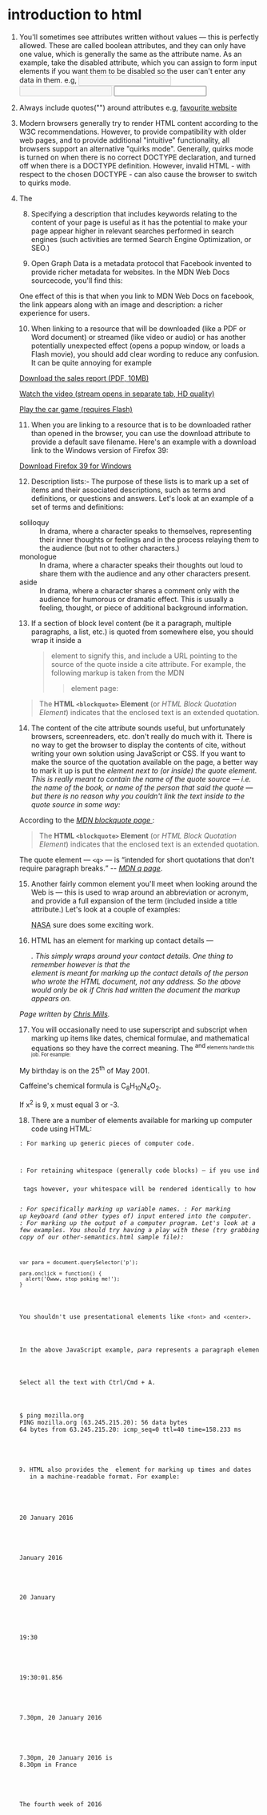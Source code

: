 # introduction to html

1. You'll sometimes see attributes written without values — this is perfectly allowed. These are called boolean attributes, and they can only have one value, which is generally the same as the attribute name. As an example, take the disabled attribute, which you can assign to form input elements if you want them to be disabled so the user can't enter any data in them.
e.g, 
    <input type="text" disabled="disabled">
    <input type="text" disabled>
    <input type="text">
    
2. Always include quotes("") around attributes
e.g,
    <a href="https://www.mozilla.org/" title="The Mozilla homepage">favourite website</a>
    
3. Modern browsers generally try to render HTML content according to the W3C recommendations. However, to provide compatibility with older web pages, and to provide additional "intuitive" functionality, all browsers support an alternative "quirks mode".
   Generally, quirks mode is turned on when there is no correct DOCTYPE declaration, and turned off when there is a DOCTYPE definition. However, invalid HTML - with respect to the chosen DOCTYPE - can also cause the browser to switch to quirks mode.

4. The <title> element contents are also used in other ways. For example, if you try bookmarking the page (Bookmarks > Bookmark This Page or the star icon in the URL bar in Firefox), you will see the <title> contents filled in as the suggested bookmark name.
    
5. <meta charset="utf-8">
   This element simply specifies the document's character encoding — the character set that the document is permitted to use. utf-8 is a universal character set that includes pretty much any character from any human language. This means that your web page will be able to handle displaying any language; it's therefore a good idea to set this on every web page you create! For example, your page could handle English and Japanese just fine

6. HTML5 introduced a method to let web designers take control over the viewport, through the <meta> tag.

You should include the following <meta> viewport element in all your web pages:

<meta name="viewport" content="width=device-width, initial-scale=1.0">
A <meta> viewport element gives the browser instructions on how to control the page's dimensions and scaling.

The width=device-width part sets the width of the page to follow the screen-width of the device (which will vary depending on the device).

The initial-scale=1.0 part sets the initial zoom level when the page is first loaded by the browser.

7. Some more examples of meta tags :-
<title>ESPNcricinfo - Cricket Live Scores, Stats, Schedules, Fixtures & News</title>

<meta name="news_keywords" content="ESPN, cricinfo, cricket scores, cricket schedules, match commentary, cricket teams, cricket stats, cricket fixtures, series results, video highlights, cricket news" />

<meta name="keywords" content="ESPN, cricinfo, cricket scores, cricket schedules, match commentary, cricket teams, cricket stats, cricket fixtures, series results, video highlights, cricket news" />

8. Specifying a description that includes keywords relating to the content of your page is useful as it has the potential to make your page appear higher in relevant searches performed in search engines (such activities are termed Search Engine Optimization, or SEO.)
   <meta name="description" content="Get cricket scores, schedules, match commentary, team stats, fixtures, series results, video highlights, news, and more on ESPNcricinfo." />

9.  Open Graph Data is a metadata protocol that Facebook invented to provide richer metadata for websites. In the MDN Web Docs sourcecode, you'll find this:

<meta property="og:image" content="https://developer.cdn.mozilla.net/static/img/opengraph-logo.dc4e08e2f6af.png">
<meta property="og:description" content="The Mozilla Developer Network (MDN) provides
information about Open Web technologies including HTML, CSS, and APIs for both Web sites
and HTML5 Apps. It also documents Mozilla products, like Firefox OS.">
<meta property="og:title" content="Mozilla Developer Network">

One effect of this is that when you link to MDN Web Docs on facebook, the link appears along with an image and description: a richer experience for users.

10. When linking to a resource that will be downloaded (like a PDF or Word document) or streamed (like video or audio) or has another potentially unexpected effect (opens a popup window, or loads a Flash movie), you should add clear wording to reduce any confusion. It can be quite annoying for example

<p><a href="http://www.example.com/large-report.pdf">
  Download the sales report (PDF, 10MB)
</a></p>

<p><a href="http://www.example.com/video-stream/">
  Watch the video (stream opens in separate tab, HD quality)
</a></p>

<p><a href="http://www.example.com/car-game">
  Play the car game (requires Flash)
</a></p>

11. When you are linking to a resource that is to be downloaded rather than opened in the browser, you can use the download attribute to provide a default save filename. Here's an example with a download link to the Windows version of Firefox 39:

<a href="https://download.mozilla.org/?product=firefox-39.0-SSL&os=win&lang=en-US"
   download="firefox-39-installer.exe">
  Download Firefox 39 for Windows
</a>

12. Description lists:- The purpose of these lists is to mark up a set of items and their associated descriptions, such as terms and definitions, or questions and answers. Let's look at an example of a set of terms and definitions:

<dl>
  <dt>soliloquy</dt>
  <dd>In drama, where a character speaks to themselves, representing their inner thoughts or feelings and in the process relaying them to the audience (but not to other characters.)</dd>
  <dt>monologue</dt>
  <dd>In drama, where a character speaks their thoughts out loud to share them with the audience and any other characters present.</dd>
  <dt>aside</dt>
  <dd>In drama, where a character shares a comment only with the audience for humorous or dramatic effect. This is usually a feeling, thought, or piece of additional background information.</dd>
</dl>


13. If a section of block level content (be it a paragraph, multiple paragraphs, a list, etc.) is quoted from somewhere else, you should wrap it inside a <blockquote> element to signify this, and include a URL pointing to the source of the quote inside a cite attribute. For example, the following markup is taken from the MDN <blockquote> element page:
    
<blockquote cite="https://developer.mozilla.org/en-US/docs/Web/HTML/Element/blockquote">
  <p>The <strong>HTML <code>&lt;blockquote&gt;</code> Element</strong> (or <em>HTML Block
  Quotation Element</em>) indicates that the enclosed text is an extended quotation.</p>
</blockquote>

14. The content of the cite attribute sounds useful, but unfortunately browsers, screenreaders, etc. don't really do much with it. There is no way to get the browser to display the contents of cite, without writing your own solution using JavaScript or CSS. If you want to make the source of the quotation available on the page, a better way to mark it up is put the <cite> element next to (or inside) the quote element. This is really meant to contain the name of the quote source — i.e. the name of the book, or name of the person that said the quote — but there is no reason why you couldn't link the text inside <cite> to the quote source in some way:
    
<p>According to the 
    <a href="https://developer.mozilla.org/en-US/docs/Web/HTML/Element/blockquote">
        <cite>MDN blockquote page</cite>
    </a>:
</p>

<blockquote cite="https://developer.mozilla.org/en-US/docs/Web/HTML/Element/blockquote">
  <p>The <strong>HTML <code>&lt;blockquote&gt;</code> Element</strong> (or <em>HTML Block
  Quotation Element</em>) indicates that the enclosed text is an extended quotation.</p>
</blockquote>

<p>The quote element — <code>&lt;q&gt;</code> — is <q cite="https://developer.mozilla.org/en-US/docs/Web/HTML/Element/q">intended
for short quotations that don't require paragraph breaks.</q> -- <a href="https://developer.mozilla.org/en-US/docs/Web/HTML/Element/q">
<cite>MDN q page</cite></a>.</p>

15. Another fairly common element you'll meet when looking around the Web is <abbr> — this is used to wrap around an abbreviation or acronym, and provide a full expansion of the term (included inside a title attribute.) Let's look at a couple of examples:
    
    <p><abbr title="National Aeronautics and Space Administration">NASA</abbr> sure does some exciting work.</p>
    
16. HTML has an element for marking up contact details — <address>. This simply wraps around your contact details. One thing to remember however is that the <address> element is meant for marking up the contact details of the person who wrote the HTML document, not any address. So the above would only be ok if Chris had written the document the markup appears on.
    
<address>
  <p>Page written by <a href="../authors/chris-mills/">Chris Mills</a>.</p>
</address>

17. You will occasionally need to use superscript and subscript when marking up items like dates, chemical formulae, and mathematical equations so they have the correct meaning. The <sup> and <sub> elements handle this job. For example:
    
<p>My birthday is on the 25<sup>th</sup> of May 2001.</p>
<p>Caffeine's chemical formula is C<sub>8</sub>H<sub>10</sub>N<sub>4</sub>O<sub>2</sub>.</p>
<p>If x<sup>2</sup> is 9, x must equal 3 or -3.</p>

18. There are a number of elements available for marking up computer code using HTML:

<code>: For marking up generic pieces of computer code.
<pre>: For retaining whitespace (generally code blocks) — if you use indentation or excess whitespace inside your text, browsers will ignore it and you will not see it on your rendered page. If you wrap the text in <pre></pre> tags however, your whitespace will be rendered identically to how you see it in your text editor.
<var>: For specifically marking up variable names.
<kbd>: For marking up keyboard (and other types of) input entered into the computer.
<samp>: For marking up the output of a computer program.
Let's look at a few examples. You should try having a play with these (try grabbing a copy of our other-semantics.html sample file):

<pre><code>var para = document.querySelector('p');

para.onclick = function() {
  alert('Owww, stop poking me!');
}</code></pre>

<p>You shouldn't use presentational elements like <code>&lt;font&gt;</code> and <code>&lt;center&gt;</code>.</p>

<p>In the above JavaScript example, <var>para</var> represents a paragraph element.</p>


<p>Select all the text with <kbd>Ctrl</kbd>/<kbd>Cmd</kbd> + <kbd>A</kbd>.</p>

<pre>$ <kbd>ping mozilla.org</kbd>
<samp>PING mozilla.org (63.245.215.20): 56 data bytes
64 bytes from 63.245.215.20: icmp_seq=0 ttl=40 time=158.233 ms</samp></pre>

19. HTML also provides the <time> element for marking up times and dates in a machine-readable format. For example:
    
<!-- Standard simple date -->
<time datetime="2016-01-20">20 January 2016</time>
<!-- Just year and month -->
<time datetime="2016-01">January 2016</time>
<!-- Just month and day -->
<time datetime="01-20">20 January</time>
<!-- Just time, hours and minutes -->
<time datetime="19:30">19:30</time>
<!-- You can do seconds and milliseconds too! -->
<time datetime="19:30:01.856">19:30:01.856</time>
<!-- Date and time -->
<time datetime="2016-01-20T19:30">7.30pm, 20 January 2016</time>
<!-- Date and time with timezone offset-->
<time datetime="2016-01-20T19:30+01:00">7.30pm, 20 January 2016 is 8.30pm in France</time>
<!-- Calling out a specific week number-->
<time datetime="2016-W04">The fourth week of 2016</time>
    
    
    
    


